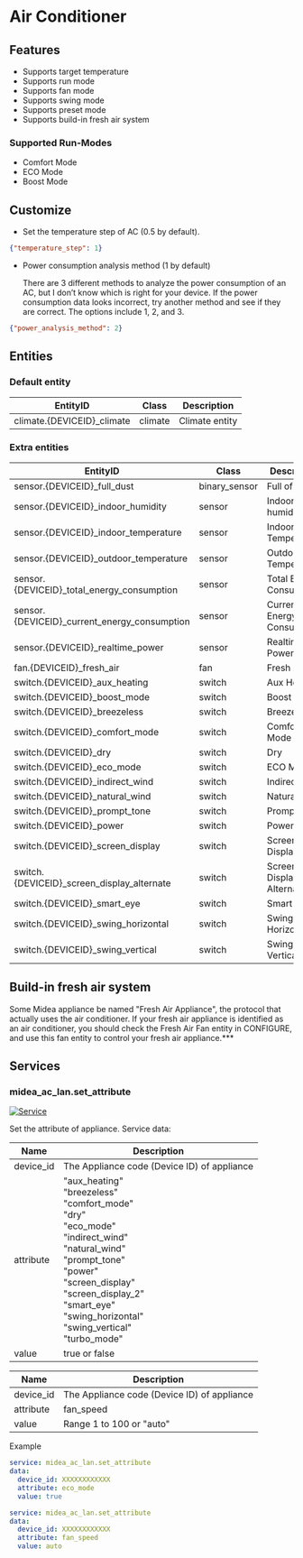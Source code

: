 # Air Conditioner
## Features
- Supports target temperature
- Supports run mode
- Supports fan mode
- Supports swing mode
- Supports preset mode
- Supports build-in fresh air system

### Supported Run-Modes
- Comfort Mode
- ECO Mode
- Boost Mode

## Customize

- Set the temperature step of AC (0.5 by default).

```json
{"temperature_step": 1}
```

- Power consumption analysis method (1 by default)

  There are 3 different methods to analyze the power consumption of an AC, but I don’t know which is right for your device. 
  If the power consumption data looks incorrect, try another method and see if they are correct. 
  The options include 1, 2, and 3.
  
```json
{"power_analysis_method": 2}
```

## Entities
### Default entity
| EntityID                   | Class   | Description    |
|----------------------------|---------|----------------|
| climate.{DEVICEID}_climate | climate | Climate entity |

### Extra entities

| EntityID                                     | Class         | Description                |
|----------------------------------------------|---------------|----------------------------|
| sensor.{DEVICEID}_full_dust                  | binary_sensor | Full of Dust               |
| sensor.{DEVICEID}_indoor_humidity            | sensor        | Indoor humidity            |
| sensor.{DEVICEID}_indoor_temperature         | sensor        | Indoor Temperature         |
| sensor.{DEVICEID}_outdoor_temperature        | sensor        | Outdoor Temperature        |
| sensor.{DEVICEID}_total_energy_consumption   | sensor        | Total Energy Consumption   |
| sensor.{DEVICEID}_current_energy_consumption | sensor        | Current Energy Consumption |
| sensor.{DEVICEID}_realtime_power             | sensor        | Realtime Power             |
| fan.{DEVICEID}_fresh_air                     | fan           | Fresh Air Fan              |
| switch.{DEVICEID}_aux_heating                | switch        | Aux Heating                |
| switch.{DEVICEID}_boost_mode                 | switch        | Boost Mode                 |
| switch.{DEVICEID}_breezeless                 | switch        | Breezeless                 |
| switch.{DEVICEID}_comfort_mode               | switch        | Comfort Mode               |
| switch.{DEVICEID}_dry                        | switch        | Dry                        |
| switch.{DEVICEID}_eco_mode                   | switch        | ECO Mode                   |
| switch.{DEVICEID}_indirect_wind              | switch        | Indirect Wind              |
| switch.{DEVICEID}_natural_wind               | switch        | Natural Wind               |
| switch.{DEVICEID}_prompt_tone                | switch        | Prompt Tone                |
| switch.{DEVICEID}_power                      | switch        | Power                      |
| switch.{DEVICEID}_screen_display             | switch        | Screen Display             |
| switch.{DEVICEID}_screen_display_alternate   | switch        | Screen Display Alternate   |
| switch.{DEVICEID}_smart_eye                  | switch        | Smart Eye                  |
| switch.{DEVICEID}_swing_horizontal           | switch        | Swing Horizontal           |
| switch.{DEVICEID}_swing_vertical             | switch        | Swing Vertical             |

## Build-in fresh air system

Some Midea appliance be named "Fresh Air Appliance", the protocol that actually uses the air conditioner. If your fresh air appliance is identified as an air conditioner, you should check the Fresh Air Fan entity in CONFIGURE, and use this fan entity to control your fresh air appliance.***

## Services

### midea_ac_lan.set_attribute

[![Service](https://my.home-assistant.io/badges/developer_call_service.svg)](https://my.home-assistant.io/redirect/developer_call_service/?service=midea_ac_lan.set_attribute)

Set the attribute of appliance. Service data:

| Name      | Description                                                                                                                                                                                                                                                              |
|-----------|--------------------------------------------------------------------------------------------------------------------------------------------------------------------------------------------------------------------------------------------------------------------------|
| device_id | The Appliance code (Device ID) of appliance                                                                                                                                                                                                                              |
| attribute | "aux_heating"<br/>"breezeless"<br/>"comfort_mode"<br/>"dry"<br/>"eco_mode"<br/>"indirect_wind"<br/>"natural_wind"<br/>"prompt_tone"<br/>"power"<br/>"screen_display"<br/>"screen_display_2"<br/>"smart_eye"<br/>"swing_horizontal"<br/>"swing_vertical"<br/>"turbo_mode" |
| value     | true or false                                                                                                                                                                                                                                                            |

| Name      | Description                                 |
|-----------|---------------------------------------------|
| device_id | The Appliance code (Device ID) of appliance |
| attribute | fan_speed                                   |
| value     | Range 1 to 100 or "auto"                    |

Example
```yaml
service: midea_ac_lan.set_attribute
data:
  device_id: XXXXXXXXXXXX
  attribute: eco_mode
  value: true
```

```yaml
service: midea_ac_lan.set_attribute
data:
  device_id: XXXXXXXXXXXX
  attribute: fan_speed
  value: auto
```